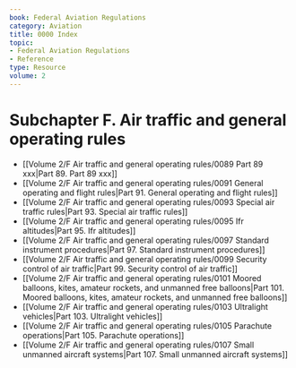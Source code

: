 ```yaml
---
book: Federal Aviation Regulations
category: Aviation
title: 0000 Index
topic:
- Federal Aviation Regulations
- Reference
type: Resource
volume: 2
---
```


# Subchapter F. Air traffic and general operating rules

- [[Volume 2/F Air traffic and general operating rules/0089 Part 89 xxx|Part 89. Part 89 xxx]]
- [[Volume 2/F Air traffic and general operating rules/0091 General operating and flight rules|Part 91. General operating and flight rules]]
- [[Volume 2/F Air traffic and general operating rules/0093 Special air traffic rules|Part 93. Special air traffic rules]]
- [[Volume 2/F Air traffic and general operating rules/0095 Ifr altitudes|Part 95. Ifr altitudes]]
- [[Volume 2/F Air traffic and general operating rules/0097 Standard instrument procedures|Part 97. Standard instrument procedures]]
- [[Volume 2/F Air traffic and general operating rules/0099 Security control of air traffic|Part 99. Security control of air traffic]]
- [[Volume 2/F Air traffic and general operating rules/0101 Moored balloons, kites, amateur rockets, and unmanned free balloons|Part 101. Moored balloons, kites, amateur rockets, and unmanned free balloons]]
- [[Volume 2/F Air traffic and general operating rules/0103 Ultralight vehicles|Part 103. Ultralight vehicles]]
- [[Volume 2/F Air traffic and general operating rules/0105 Parachute operations|Part 105. Parachute operations]]
- [[Volume 2/F Air traffic and general operating rules/0107 Small unmanned aircraft systems|Part 107. Small unmanned aircraft systems]]